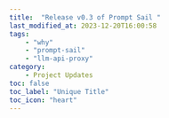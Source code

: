 ```yaml
---
title:  "Release v0.3 of Prompt Sail "
last_modified_at: 2023-12-20T16:00:58
tags: 
    - "why"
    - "prompt-sail" 
    - "llm-api-proxy"
category: 
    - Project Updates
toc: false
toc_label: "Unique Title"
toc_icon: "heart"
---
```


